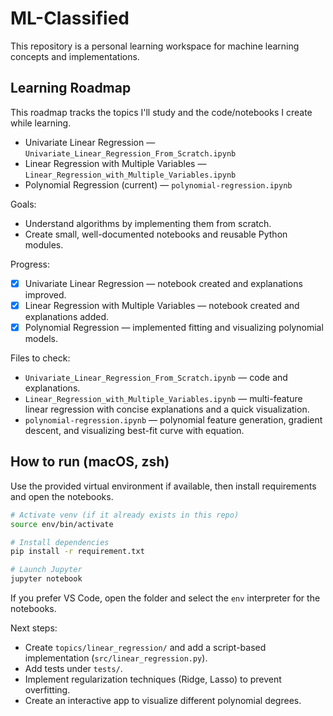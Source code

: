 # ML-Classified

This repository is a personal learning workspace for machine learning concepts and implementations.

## Learning Roadmap

This roadmap tracks the topics I'll study and the code/notebooks I create while learning.

- Univariate Linear Regression — `Univariate_Linear_Regression_From_Scratch.ipynb`
- Linear Regression with Multiple Variables — `Linear_Regression_with_Multiple_Variables.ipynb`
- Polynomial Regression (current) — `polynomial-regression.ipynb`

Goals:

- Understand algorithms by implementing them from scratch.
- Create small, well-documented notebooks and reusable Python modules.

Progress:

- [x] Univariate Linear Regression — notebook created and explanations improved.
- [x] Linear Regression with Multiple Variables — notebook created and explanations added.
- [x] Polynomial Regression — implemented fitting and visualizing polynomial models.

Files to check:

- `Univariate_Linear_Regression_From_Scratch.ipynb` — code and explanations.
- `Linear_Regression_with_Multiple_Variables.ipynb` — multi-feature linear regression with concise explanations and a quick visualization.
- `polynomial-regression.ipynb` — polynomial feature generation, gradient descent, and visualizing best-fit curve with equation.

## How to run (macOS, zsh)

Use the provided virtual environment if available, then install requirements and open the notebooks.

```bash
# Activate venv (if it already exists in this repo)
source env/bin/activate

# Install dependencies
pip install -r requirement.txt

# Launch Jupyter
jupyter notebook
```

If you prefer VS Code, open the folder and select the `env` interpreter for the notebooks.

Next steps:

- Create `topics/linear_regression/` and add a script-based implementation (`src/linear_regression.py`).
- Add tests under `tests/`.
- Implement regularization techniques (Ridge, Lasso) to prevent overfitting.
- Create an interactive app to visualize different polynomial degrees.
